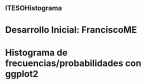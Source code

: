 ## ITESOHistograma

# Desarrollo Inicial: FranciscoME

# Histograma de frecuencias/probabilidades con ggplot2
